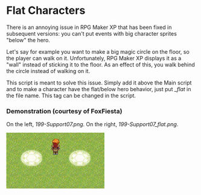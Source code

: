 # Flat Characters
There is an annoying issue in RPG Maker XP that has been fixed in subsequent versions: you can't put events with big character sprites "below" the hero.

Let's say for example you want to make a big magic circle on the floor, so the player can walk on it. Unfortunately, RPG Maker XP displays it as a "wall" instead of sticking it to the floor. As an effect of this, you walk behind the circle instead of walking on it.

This script is meant to solve this issue. Simply add it above the Main script and to make a character have the flat/below hero behavior, just put _\_flat_ in the file name. This tag can be changed in the script.

### Demonstration (courtesy of FoxFiesta)

On the left, _199-Support07.png_. On the right, _199-Support07_flat.png_.

![Demonstration](../FlatCharacters/flat_characters_video.gif)
